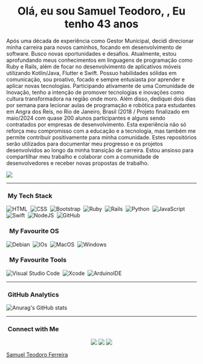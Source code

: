 <div align="center">
    <img style="" width="250">
</div>
<h1 align="center">Olá, eu sou Samuel Teodoro, ,  Eu tenho 43 anos</h1>

Após uma década de experiência como Gestor Municipal, decidi direcionar minha carreira para novos caminhos, focando em desenvolvimento de software.  Busco novas oportunidades e desafios. Atualmente, estou aprofundando meus conhecimentos em linguagens de programação como Ruby e Rails, além de focar no desenvolvimento de aplicativos móveis utilizando Kotlin/Java, Flutter e Swift.
Possuo habilidades sólidas em comunicação, sou proativo, focado e sempre entusiasta por aprender e aplicar novas tecnologias. Participando ativamente de uma Comunidade de Inovação, tenho a intenção de promover tecnologias e inovações como cultura transformadora na região onde moro. 
Além disso, dediquei  dois dias por semana para lecionar aulas de programação e robótica para estudantes em Angra dos Reis, no Rio de Janeiro, Brasil (2018 / Projeto finalizado em maio/2024 com quase 200 alunos participantes e alguns sendo contratados por empresas de desenvolvimento. Esta experiência não só reforça meu compromisso com a educação e a tecnologia, mas também me permite contribuir positivamente para minha comunidade.
Estes repositórios serão utilizados para documentar meu progresso e os projetos desenvolvidos ao longo da minha transição de carreira. Estou ansioso para compartilhar meu trabalho e colaborar com a comunidade de desenvolvedores e receber novas propostas de trabalho. 


![](https://wanderlustwendy.com/wp-content/uploads/2018/02/code-and-coffee.jpeg)
<!---
<a data-flickr-embed="true" href="https://www.russelllands.com/blog/wp-content/uploads/banner-saturn-v-launch.jpg" title="Apollo 8 launch"><img src="https://www.russelllands.com/blog/wp-content/uploads/banner-saturn-v-launch.jpg" alt="Apollo 8 launch"></a>
--->
<!---
### 👋 Hi, I’m Samuel Teodoro Ferreria from Brasil. 
- 🎓 &nbsp; Graduated in degree in Information Technology.
- 👀 &nbsp;I’m interested in developing !!
- 🌱 &nbsp;I’m currently learning Ruby, Rails, Python and Swift.
--->
---
### &nbsp;My Tech Stack
![HTML](https://img.shields.io/badge/HTML-239120?style=for-the-badge&logo=html5&logoColor=white)&nbsp;
![CSS](https://img.shields.io/badge/CSS-239120?&style=for-the-badge&logo=css3&logoColor=white)&nbsp;
![Bootstrap](https://img.shields.io/badge/Bootstrap-563D7C?style=for-the-badge&logo=bootstrap&logoColor=white)&nbsp;
![Ruby](https://img.shields.io/badge/Ruby-CC342D?style=for-the-badge&logo=ruby&logoColor=white)&nbsp;
![Rails](https://img.shields.io/badge/Ruby_on_Rails-CC0000?style=for-the-badge&logo=ruby-on-rails&logoColor=white)&nbsp;
![Python](https://img.shields.io/badge/Python-14354C?style=for-the-badge&logo=python&logoColor=white)&nbsp;
![JavaScript](https://img.shields.io/badge/JavaScript-F7DF1E?style=for-the-badge&logo=javascript&logoColor=black)&nbsp;
![Swift](https://img.shields.io/badge/Swift-FA7343?style=for-the-badge&logo=swift&logoColor=white)&nbsp;
![NodeJS](https://img.shields.io/badge/Node.js-43853D?style=for-the-badge&logo=node.js&logoColor=white)&nbsp;
![GitHub](https://img.shields.io/badge/-GitHub-333333?style=flat&logo=github)&nbsp;


### &nbsp; My Favourite OS
![Debian](https://img.shields.io/badge/Debian-A81D33?style=for-the-badge&logo=debian&logoColor=white)&nbsp;
![IOs](https://img.shields.io/badge/iOS-000000?style=for-the-badge&logo=ios&logoColor=white)&nbsp;
![MacOS](https://img.shields.io/badge/mac%20os-000000?style=for-the-badge&logo=apple&logoColor=white)&nbsp;
![Windows](https://img.shields.io/badge/Windows-0078D6?style=for-the-badge&logo=windows&logoColor=white)&nbsp;


### &nbsp; My Favourite Tools
![Visual Studio Code](https://img.shields.io/badge/-Visual%20Studio%20Code-333333?style=flat&logo=visual-studio-code&logoColor=007ACC)&nbsp;
![Xcode](https://img.shields.io/badge/Xcode-007ACC?style=for-the-badge&logo=Xcode&logoColor=white)&nbsp;
![ArduinoIDE](https://img.shields.io/badge/Arduino_IDE-00979D?style=for-the-badge&logo=arduino&logoColor=white)&nbsp;


---
### &nbsp;GitHub Analytics
![Anurag's GitHub stats](https://github-readme-stats.vercel.app/api?username=samuelteodoroferreira&show_icons=true&theme=radical)

---
### &nbsp;Connect with Me

<p align="center">
    <a href="https://www.linkedin.com/in/samuel-teodoro-ferreira-89340213b/"><img src="https://img.shields.io/badge/-Samuel%20Teodoro-0077B5?style=flat-square&logo=Linkedin&logoColor=white"/></a>
           <a href="https://www.instagram.com/accounts/login/?next=/samuelteodoro/"><img src="https://img.shields.io/badge/Instagram-E4405F?style=for-the-badge&logo=instagram&logoColor=white"/></a>
    <a href="mailto:samuelteodoroferreira@gmail.com"><img src="https://img.shields.io/badge/-samuelteodoroferreira@gmail.com-D14836?style=flat-square&logo=Gmail&logoColor=white"/></a>

    
</p>

<div class="badge-base LI-profile-badge" data-locale="pt_BR" data-size="medium" data-theme="dark" data-type="VERTICAL" data-vanity="samuel-teodoro-ferreira-89340213b" data-version="v1"><a class="badge-base__link LI-simple-link" href="https://br.linkedin.com/in/samuel-teodoro-ferreira-89340213b?trk=profile-badge">Samuel Teodoro Ferreira</a></div>
              
<!---
samuelteodoroferreira/samuelteodoroferreira is a ✨ special ✨ repository because its `README.md` (this file) appears on your GitHub profile.
You can click the Preview link to take a look at your changes. ---!>
